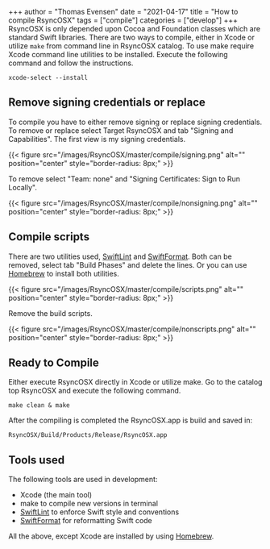 +++
author = "Thomas Evensen"
date = "2021-04-17"
title =  "How to compile RsyncOSX"
tags = ["compile"]
categories = ["develop"]
+++
RsyncOSX is only depended upon Cocoa and  Foundation classes which are standard Swift libraries. There are two ways to compile, either in Xcode or utilize `make` from command line in RsyncOSX catalog. To use make require Xcode command line utilities to be installed. Execute the following command and follow the instructions.

`xcode-select --install`

## Remove signing credentials or replace

To compile you have to either remove signing or replace signing credentials. To remove or replace select Target RsyncOSX and tab "Signing and Capabilities". The first view is my signing credentials.

{{< figure src="/images/RsyncOSX/master/compile/signing.png" alt="" position="center" style="border-radius: 8px;" >}}

To remove select "Team: none" and "Signing Certificates: Sign to Run Locally".

{{< figure src="/images/RsyncOSX/master/compile/nonsigning.png" alt="" position="center" style="border-radius: 8px;" >}}

## Compile scripts

There are two utilities used, [SwiftLint](https://github.com/realm/SwiftLint) and [SwiftFormat](https://github.com/nicklockwood/SwiftFormat). Both can be removed, select tab "Build Phases" and delete the lines. Or you can use [Homebrew](https://brew.sh/index_nb) to install both utilities.

{{< figure src="/images/RsyncOSX/master/compile/scripts.png" alt="" position="center" style="border-radius: 8px;" >}}

Remove the build scripts.

{{< figure src="/images/RsyncOSX/master/compile/nonscripts.png" alt="" position="center" style="border-radius: 8px;" >}}

## Ready to Compile

Either execute RsyncOSX directly in Xcode or utilize make. Go to the catalog top RsyncOSX and execute the following command.

`make clean & make`

After the compiling is completed the RsyncOSX.app is build and saved in:

`RsyncOSX/Build/Products/Release/RsyncOSX.app`

## Tools used

The following tools are used in development:

- Xcode (the main tool)
- make to compile new versions in terminal
- [SwiftLint](https://github.com/realm/SwiftLint) to enforce Swift style and conventions
- [SwiftFormat](https://github.com/nicklockwood/SwiftFormat) for reformatting Swift code

All the above, except Xcode are installed by using [Homebrew](https://brew.sh/).

